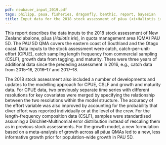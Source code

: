 ```yaml
---
pdf: neubauer_input_2019.pdf
tags: philipp, paua, fisheries, dragonfly, benthic, report, bayesian
title: Input data for the 2018 stock assessment of pāua (<i>Haliotis iris</i>) for PAU 5D
---
```

This report describes the data inputs to the 2018 stock assessment of
New Zealand abalone,  pāua (*Haliotis iris*), in quota management
area (QMA) PAU 5D. The PAU 5D QMA covers the
eastern coast of Southland and the Otago coast.
Data inputs to the stock assessment were catch,
catch-per-unit-effort (CPUE), catch sampling length frequency from commercial
sampling (CSLF), growth data from tagging, and maturity.  There were three
years of additional data
since the preceding assessment in 2016, e.g., catch data from 2015–16,
2016–17 and 2017–18.

The 2018 stock assessment also included a number of developments
and updates to the modelling
approach for CPUE, CSLF and growth and maturity data.
For CPUE data, two previously separate time series with different
resolutions for key covariates were merged by specifying the
relationship between the two resolutions within the model structure.
The accuracy of the effort variable was also improved by accounting
for the probability that diver effort was reported individually or at
the level of the crew. For the length-frequency composition data
(CSLF), samples were standardised assuming a Dirichlet-Multinomial
error distribution instead of rescaling them as in previous stock
assessments. For the growth model, a new formulation based on
a meta-analysis of growth across all pāua QMAs led to a new, less
informative growth prior for population-wide growth in PAU 5D.
